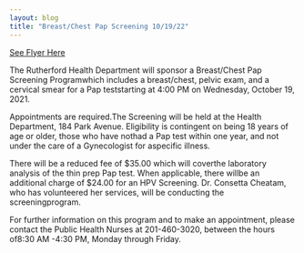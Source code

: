 ```yaml
---
layout: blog
title: "Breast/Chest Pap Screening 10/19/22"
---
```


[See Flyer Here](https://storage.googleapis.com/static.rutherford-nj.com/health/BCP%20Screening.pdf)

The Rutherford Health Department will sponsor a Breast/Chest Pap Screening Programwhich includes a breast/chest, pelvic exam, and a cervical smear for a Pap teststarting at 4:00 PM on Wednesday, October 19, 2021. 

Appointments are required.The Screening will be held at the Health Department, 184 Park Avenue. Eligibility is contingent on being 18 years of age or older, those who have nothad a Pap test within one year, and not under the care of a Gynecologist for aspecific illness.  

There will be a reduced fee of $35.00 which will coverthe laboratory analysis of the thin prep Pap test. When applicable, there willbe an additional charge of $24.00 for an HPV Screening.  Dr. Consetta Cheatam, who has volunteered her services, will be conducting the screeningprogram. 

For further information on this program and to make an appointment, please contact the Public Health Nurses at 201-460-3020, between the hours of8:30 AM -4:30 PM, Monday through Friday.
